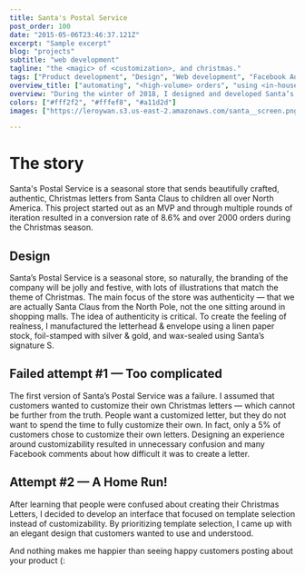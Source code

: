 ```yaml
---
title: Santa's Postal Service
post_order: 100
date: "2015-05-06T23:46:37.121Z"
excerpt: "Sample excerpt"
blog: "projects"
subtitle: "web development"
tagline: "the <magic> of <customization>, and christmas."
tags: ["Product development", "Design", "Web development", "Facebook Ads", "Shopify"]
overview_title: ["automating", "<high-volume> orders", "using <in-house>", "<customization> software"]
overview: "During the winter of 2018, I designed and developed Santa’s Postal Service, an online store that sells fully customizable Christmas letters written, stamped, and wax-sealed by Santa Claus. This project is currently on its third iteration and over 2500 happy children have received their own personal letters from the North Pole. This online store was made possible using various automation software that I had developed to generate digital files of the letter once an order has been placed in the storefront."
colors: ["#fff2f2", "#fffef8", "#a11d2d"]
images: ["https://leroywan.s3.us-east-2.amazonaws.com/santa__screen.png", "https://leroywan.s3.us-east-2.amazonaws.com/santa__screen.png"]

---
```


# The story
Santa's Postal Service is a seasonal store that sends beautifully crafted, authentic, Christmas letters from Santa Claus to children all over North America. This project started out as an MVP and through multiple rounds of iteration resulted in a conversion rate of 8.6% and over 2000 orders during the Christmas season. 

## Design
Santa’s Postal Service is a seasonal store, so naturally, the branding of the company will be jolly and festive, with lots of illustrations that match the theme of Christmas. The main focus of the store was authenticity ⁠— that we are actually Santa Claus from the North Pole, not the one sitting around in shopping malls. The idea of authenticity is critical. To create the feeling of realness, I manufactured the letterhead & envelope using a linen paper stock, foil-stamped with silver & gold, and wax-sealed using Santa’s signature S. 

## Failed attempt #1 — Too complicated
The first version of Santa’s Postal Service was a failure. I assumed that customers wanted to customize their own Christmas letters — which cannot be further from the truth. People want a customized letter, but they do not want to spend the time to fully customize their own. In fact, only a 5% of customers chose to customize their own letters. Designing an experience around customizability resulted in unnecessary confusion and many Facebook comments about how difficult it was to create a letter. 

## Attempt #2 — A Home Run!
After learning that people were confused about creating their Christmas Letters, I decided to develop an interface that focused on template selection instead of customizability. By prioritizing template selection, I came up with an elegant design that customers wanted to use and understood. 

And nothing makes me happier than seeing happy customers posting about your product (: